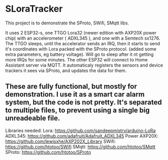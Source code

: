 # SLoraTracker

This project is to demonstrate the SProto, SWifi, SMqtt libs.

It uses 2 ESP32-s, one TTGO Lora32 (newer edition with AXP20X power chip) with an accelerometer ( ADXL345 ), and one with a Semtech sx1276.
The TTGO sleeps, until the accelerator sends an IRQ, then it starts to send it's coordinates with Lora packed with the SProto protocol. (added some extra parameters, eg battery voltage). Will go to sleep after it nt getting more IRQs for some minutes.
The other ESP32 will connect to Home Assistant server via MQTT. It automaticaly registers the sensors and device trackers it sees via SProto, and updates the data for them.

## These are fully functional, but mostly for demonstration. I use it as a smart car alarm system, but the code is not pretty. It's separated to multiple files, to prevent using a single big unreadeable file.

Libraries needed:
Lora: https://github.com/sandeepmistry/arduino-LoRa
ADXL345: https://github.com/adafruit/Adafruit_ADXL345
Power AXP20X: https://github.com/lewisxhe/AXP202X_Library
SWifi: https://github.com/htotoo/SWifi
SMqtt: https://github.com/htotoo/SMqtt
SProto: https://github.com/htotoo/SProto
